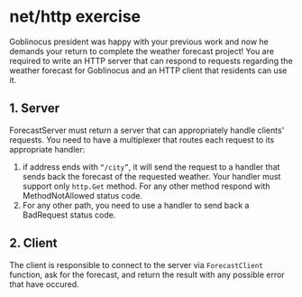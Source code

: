# net/http exercise

Goblinocus president was happy with your previous work and now he demands your return to complete the weather forecast project! You are required to write an HTTP server that can respond to requests regarding the weather forecast for Goblinocus and an HTTP client that residents can use it.

## 1. Server

ForecastServer must return a server that can appropriately handle clients' requests. You need to have a multiplexer that routes each request to its appropriate handler:

1. if address ends with `“/city”`, it will send the request to a handler that sends back the forecast of the requested weather. Your handler must support only `http.Get` method. For any other method respond with MethodNotAllowed status code.
2. For any other path, you need to use a handler to send back a BadRequest status code.

## 2. Client

The client is responsible to connect to the server via `ForecastClient` function, ask for the forecast, and return the result with any possible error that have occured.
